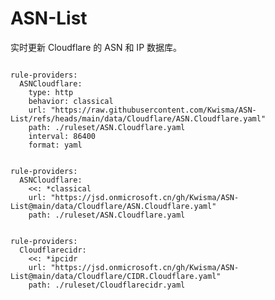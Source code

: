 
# ASN-List

实时更新 Cloudflare 的 ASN 和 IP 数据库。

<pre><code class="language-javascript">
rule-providers:
  ASNCloudflare:
    type: http
    behavior: classical
    url: "https://raw.githubusercontent.com/Kwisma/ASN-List/refs/heads/main/data/Cloudflare/ASN.Cloudflare.yaml"
    path: ./ruleset/ASN.Cloudflare.yaml
    interval: 86400
    format: yaml
</code></pre>

<pre><code class="language-javascript">
rule-providers:
  ASNCloudflare:
    <<: *classical
    url: "https://jsd.onmicrosoft.cn/gh/Kwisma/ASN-List@main/data/Cloudflare/ASN.Cloudflare.yaml"
    path: ./ruleset/ASN.Cloudflare.yaml
</code></pre>

<pre><code class="language-javascript">
rule-providers:
  Cloudflarecidr:
    <<: *ipcidr
    url: "https://jsd.onmicrosoft.cn/gh/Kwisma/ASN-List@main/data/Cloudflare/CIDR.Cloudflare.yaml"
    path: ./ruleset/Cloudflarecidr.yaml
</code></pre>